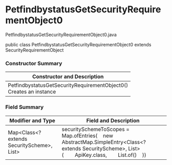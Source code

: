# PetfindbystatusGetSecurityRequirementObject0
PetfindbystatusGetSecurityRequirementObject0.java

public class PetfindbystatusGetSecurityRequirementObject0
extends SecurityRequirementObject

### Constructor Summary
| Constructor and Description |
| --------------------------- |
| PetfindbystatusGetSecurityRequirementObject0()<br>Creates an instance |

### Field Summary
| Modifier and Type | Field and Description |
| ----------------- | --------------------- |
| Map<Class<? extends SecurityScheme>, List<String>> | securitySchemeToScopes = Map.ofEntries(&nbsp;&nbsp;&nbsp;&nbsp;new AbstractMap.SimpleEntry<Class<? extends SecurityScheme>, List<String>>(&nbsp;&nbsp;&nbsp;&nbsp;&nbsp;&nbsp;&nbsp;&nbsp;ApiKey.class,&nbsp;&nbsp;&nbsp;&nbsp;&nbsp;&nbsp;&nbsp;&nbsp;List.of()&nbsp;&nbsp;&nbsp;&nbsp;)) |
